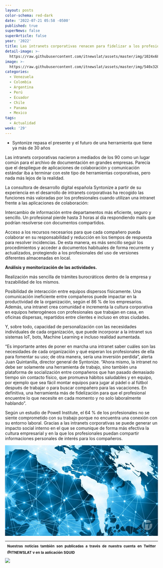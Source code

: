 ```yaml
---
layout: posts
color-schema: red-dark
date: '2022-07-21 05:58 -0500'
published: true
superNews: false
superArticle: false
year: '2022'
title: Las intranets corporativas renacen para fidelizar a los profesionales
detail-image: >-
  https://raw.githubusercontent.com/itnewslat/assets/master/img/1024x680/Internet-g.jpg
image: >-
  https://raw.githubusercontent.com/itnewslat/assets/master/img/540x320/Internet-p.jpg
categories:
  - Venezuela
  - Colombia
  - Argentina
  - Perú
  - Ecuador
  - Chile
  - Panama
  - Mexico
tags:
  - Actualidad
week: '29'
---
```

- Syntonize repasa el presente y el futuro de una herramienta que tiene ya más de 30 años

Las intranets corporativas nacieron a mediados de los 90 como un lugar común para el archivo de documentación en grandes empresas. Parecía que el despliegue de aplicaciones de colaboración y comunicación estándar iba a terminar con este tipo de herramientas corporativas, pero nada más lejos de la realidad.

La consultora de desarrollo digital española Syntonize a partir de su experiencia en el desarrollo de intranets corporativas ha recogido las funciones más valoradas por los profesionales cuando utilizan una intranet frente a las aplicaciones de colaboración:

Intercambio de información entre departamentos más eficiente, seguro y sencillo. Un profesional pierde hasta 3 horas al día respondiendo mails que podrían resolverse con documentos compartidos.
 
Acceso a los recursos necesarios para que cada compañero pueda colaborar en su responsabilidad y reducción en los tiempos de respuesta para resolver incidencias. De esta manera, es más sencillo seguir los procedimientos y acceder a documentos habituales de forma recurrente y actualizados, protegiendo a los profesionales del uso de versiones diferentes almacenadas en local.
 
**Análisis y monitorización de las actividades.**
 
Realización más sencilla de trámites burocráticos dentro de la empresa y trazabilidad de los mismos.
 
Posibilidad de interacción entre equipos dispersos físicamente. Una comunicación ineficiente entre compañeros puede impactar en la productividad de la organización, según el 86 % de los empresarios. Además, una intranet crea comunidad e incrementa la cultura corporativa en equipos heterogéneos con profesionales que trabajan en casa, en oficinas dispersas, repartidos entre clientes e incluso en otras ciudades.
 
Y, sobre todo, capacidad de personalización con las necesidades individuales de cada organización, que puede incorporar a la intranet sus sistemas IoT, bots, Machine Learning e incluso realidad aumentada.

“Es importante antes de poner en marcha una intranet saber cuáles son las necesidades de cada organización y qué esperan los profesionales de ella para fomentar su uso; de otra manera, sería una inversión perdida”, alerta Juan Quintanilla, director general de Syntonize. “Ahora mismo, la intranet no debe ser solamente una herramienta de trabajo, sino también una plataforma de socialización entre compañeros que han pasado demasiado tiempo sin contacto físico, que promueva hábitos saludables y en equipo, por ejemplo que sea fácil montar equipos para jugar al pádel o al fútbol después de trabajar o para buscar compañero para las vacaciones. En definitiva, una herramienta más de fidelización para que el profesional encuentre lo que necesite en cada momento y no solo laboralmente hablando”.

Según un estudio de Powell Institute, el 64 % de los profesionales no se siente comprometido con su trabajo porque no encuentra una conexión con su entorno laboral. Gracias a las intranets corporativas se puede generar un impacto social interno en el que se comunique de forma más efectiva la cultura empresarial y en la que los profesionales puedan compartir informaciones personales de interés para los compañeros.

![](https://raw.githubusercontent.com/itnewslat/assets/master/img/540x320/Internet-p.jpg)

<table style="height: 42px;" width="569">
<tbody>
<tr>
<td style="text-align: justify;"><sub><strong>Nuestras noticias también son publicadas a través de nuestra cuenta en Twitter <a href="https://twitter.com/itnewslat?lang=es">@ITNEWSLAT</a> y en la aplicación <a href="https://squidapp.co/en/">SQUID</a></strong></sub></td>
</tr>
</tbody>
</table>

<img src="https://tracker.metricool.com/c3po.jpg?hash=56f88a41e39ab42c063cc51676587a04"/>